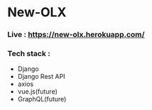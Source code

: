 # New-OLX

### Live : https://new-olx.herokuapp.com/

### Tech stack :
* Django
* Django Rest API
* axios
* vue.js(future)
* GraphQL(future)
